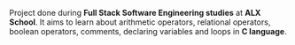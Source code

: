 Project done during **Full Stack Software Engineering studies** at **ALX School**. It aims to learn about arithmetic operators, relational operators, boolean operators, comments, declaring variables and loops in **C language**.


